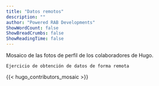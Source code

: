 ```yaml
---
title: "Datos remotos"
description: ""
author: "Powered RAB Developments"
ShowWordCount: false
ShowBreadCrumbs: false
ShowReadingTime: false
---
```

Mosaico de las fotos de perfil de los colaboradores de Hugo.

``Ejercicio de obtención de datos de forma remota``

{{< hugo_contributors_mosaic >}}